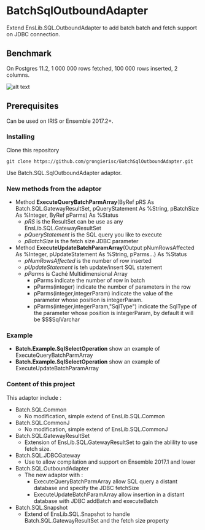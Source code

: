 # BatchSqlOutboundAdapter

Extend EnsLib.SQL.OutboundAdapter to add batch batch and fetch support on JDBC connection.

## Benchmark

On Postgres 11.2, 1 000 000 rows fetched, 100 000 rows inserted, 2 columns.

![alt text](https://raw.githubusercontent.com/grongierisc/BatchSqlOutboundAdapter/master/Bench/screenshot.png)

## Prerequisites

Can be used on IRIS or Ensemble 2017.2+.

### Installing

Clone this repository

```
git clone https://github.com/grongierisc/BatchSqlOutboundAdapter.git
```

Use Batch.SQL.SqlOutboundAdapter adaptor.

### New methods from the adaptor

* Method **ExecuteQueryBatchParmArray**(ByRef pRS As Batch.SQL.GatewayResultSet, pQueryStatement As %String, pBatchSize As %Integer, ByRef pParms) As %Status
    * *pRS* is the ResultSet can be use as any EnsLib.SQL.GatewayResultSet
    * *pQueryStatement* is the SQL query you like to execute
    * *pBatchSize* is the fetch size JDBC parameter
* Method **ExecuteUpdateBatchParamArray**(Output pNumRowsAffected As %Integer, pUpdateStatement As %String, pParms...) As %Status 
    * *pNumRowsAffected* is the number of row inserted
    * *pUpdateStatement* is teh update/insert SQL statement
    * *pParms* is Caché Multidimensional Array
        * pParms indicate the number of row in batch
        * pParms(integer) indicate the number of parameters in the row
        * pParms(integer,integerParam) indicate the value of the parameter whose position is integerParam.
        * pParms(integer,integerParam,"SqlType") indicate the SqlType of the parameter whose position is integerParam, by default it will be $$$SqlVarchar

### Example

 * **Batch.Example.SqlSelectOperation** show an example of ExecuteQueryBatchParmArray
 * **Batch.Example.SqlSelectOperation** show an example of ExecuteUpdateBatchParamArray

### Content of this project

This adaptor include :

* Batch.SQL.Common
  * No modification, simple extend of EnsLib.SQL.Common
* Batch.SQL.CommonJ
  * No modification, simple extend of EnsLib.SQL.CommonJ
* Batch.SQL.GatewayResultSet
  * Extension of EnsLib.SQL.GatewayResultSet to gain the ablility to use fetch size.
* Batch.SQL.JDBCGateway
  * Use to allow compilation and support on Ensemble 2017.1 and lower
* Batch.SQL.OutboundAdapter
  * The new adaptor with :
    * ExecuteQueryBatchParmArray allow SQL query a distant database and specify the JDBC fetchSize
    * ExecuteUpdateBatchParamArray allow insertion in a distant database with JDBC addBatch and executeBatch
* Batch.SQL.Snapshot
  * Extend of EnsLib.SQL.Snapshot to handle Batch.SQL.GatewayResultSet and the fetch size property
